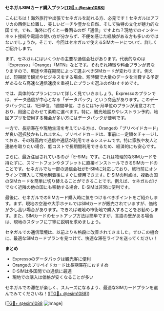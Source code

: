 **セネガルSIMカード購入プラン[[TG💪+ @esim1088](https://t.me/s/esim1088)]**

こんにちは！海外旅行や出張でセネガルを訪れる方、必見です！セネガルはアフリカの西側に位置し、美しいビーチや豊かな自然、そして独特の文化が魅力的な国です。でも、海外に行くと一番困るのが「通信」ですよね？現地でのインターネット接続や電話の使い方が分からず、不便を感じた経験がある方も多いのではないでしょうか。そこで、今回はセネガルで使えるSIMカードについて、詳しくご紹介します。

まず、セネガルにはいくつかの主要な通信会社があります。代表的なのは「Expresso」「Orange」「MTN」などです。それぞれ特徴や料金プランが異なりますので、用途や滞在期間によって選ぶべきSIMカードが変わります。例えば、短期間で観光やビジネスをする場合、短時間で大量のデータを消費する予定があるなら高速な通信速度を重視したプランを選ぶのがおすすめです。

では、具体的なプランについて詳しく見ていきましょう。Expressoのプランでは、データ通信が中心となる「データパック」という商品があります。このデータパックには、1日単位、1週間単位、さらには1ヶ月単位のプランが用意されており、用途に合わせて柔軟に選べます。特に、観光地巡りやレストラン予約、地図アプリを使用する機会が多い方にはデータパックが便利です。

一方で、長期滞在や現地生活を考えている方は、Orangeの「プリペイドカード」が良い選択肢かもしれません。プリペイドカードは、事前に一定額をチャージしておき、その残高内で通信や通話が利用できるシステムです。特に家族や友人と連絡を取りたい場合、低コストで長期間利用できるため、経済的にも安心です。

さらに、最近注目されているのが「E-SIM」です。これは物理的なSIMカードを持たずに、スマートフォンやタブレットに直接インストールできるSIMカードのことです。セネガルでも一部の通信会社がE-SIMに対応しており、旅行前にオンラインで購入して現地到着後にすぐに使用できます。E-SIMの利点は、複数の国のSIMカードを簡単に切り替えることができることです。例えば、セネガルだけでなく近隣の他の国にも移動する場合、E-SIMは非常に便利です。

最後に、セネガルでのSIMカード購入時に気をつけるべきポイントをご紹介します。まず、現地の空港や大手ホテルではSIMカードが販売されていますが、価格が少し高い場合があります。できれば現地の市街地で購入することをお勧めします。また、SIMカードのセットアップ方法は簡単ですが、言語の壁がある場合は、現地のスタッフに丁寧に説明を求めましょう。

セネガルでの通信環境は、以前よりも格段に改善されてきました。ぜひこの機会に、最適なSIMカードプランを見つけて、快適な滞在ライフを送ってください！

**まとめ**
- Expressoのデータパックは観光客に便利
- Orangeのプリペイドカードは長期滞在におすすめ
- E-SIMは多国間での通信に最適
- 現地での購入は価格が安くなることが多い

セネガルでの滞在が楽しく、スムーズになるよう、最適なSIMカードプランを選んでみてくださいね！([[TG💪+ @esim1088](https://t.me/s/esim1088)])

[[TG💪+ @esim1088](https://t.me/s/esim1088) ![Image](https://i.postimg.cc/Y0z9fWf4/image.png)]